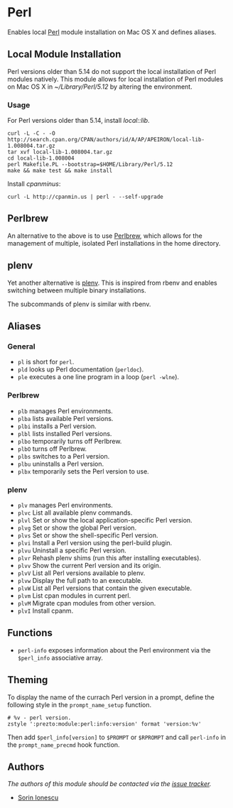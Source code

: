 Perl
====

Enables local [Perl][1] module installation on Mac OS X and defines aliases.

Local Module Installation
-------------------------

Perl versions older than 5.14 do not support the local installation of Perl
modules natively. This module allows for local installation of Perl modules on
Mac OS X in *~/Library/Perl/5.12* by altering the environment.

### Usage

For Perl versions older than 5.14, install *local::lib*.

    curl -L -C - -O http://search.cpan.org/CPAN/authors/id/A/AP/APEIRON/local-lib-1.008004.tar.gz
    tar xvf local-lib-1.008004.tar.gz
    cd local-lib-1.008004
    perl Makefile.PL --bootstrap=$HOME/Library/Perl/5.12
    make && make test && make install

Install *cpanminus*:

    curl -L http://cpanmin.us | perl - --self-upgrade

Perlbrew
--------

An alternative to the above is to use [Perlbrew][2], which allows for the
management of multiple, isolated Perl installations in the home directory.

plenv
-----

Yet another alternative is [plenv][3]. This is inspired from rbenv and enables
switching between multiple binary installations.

The subcommands of plenv is similar with rbenv.

Aliases
-------

### General

  - `pl` is short for `perl`.
  - `pld` looks up Perl documentation (`perldoc`).
  - `ple` executes a one line program in a loop (`perl -wlne`).

### Perlbrew

  - `plb` manages Perl environments.
  - `plba` lists available Perl versions.
  - `plbi` installs a Perl version.
  - `plbl` lists installed Perl versions.
  - `plbo` temporarily turns off Perlbrew.
  - `plbO` turns off Perlbrew.
  - `plbs` switches to a Perl version.
  - `plbu` uninstalls a Perl version.
  - `plbx` temporarily sets the Perl version to use.

### plenv

  - `plv` manages Perl environments.
  - `plvc` List all available plenv commands.
  - `plvl` Set or show the local application-specific Perl version.
  - `plvg` Set or show the global Perl version.
  - `plvs` Set or show the shell-specific Perl version.
  - `plvi` Install a Perl version using the perl-build plugin.
  - `plvu` Uninstall a specific Perl version.
  - `plvr` Rehash plenv shims (run this after installing executables).
  - `plvv` Show the current Perl version and its origin.
  - `plvV` List all Perl versions available to plenv.
  - `plvw` Display the full path to an executable.
  - `plvW` List all Perl versions that contain the given executable.
  - `plvm` List cpan modules in current perl.
  - `plvM` Migrate cpan modules from other version.
  - `plvI` Install cpanm.

Functions
---------

  - `perl-info` exposes information about the Perl environment via the
    `$perl_info` associative array.

Theming
-------

To display the name of the currach Perl version in a prompt, define the
following style in the `prompt_name_setup` function.

    # %v - perl version.
    zstyle ':prezto:module:perl:info:version' format 'version:%v'

Then add `$perl_info[version]` to `$PROMPT` or `$RPROMPT` and call
`perl-info` in the `prompt_name_precmd` hook function.

Authors
-------

*The authors of this module should be contacted via the [issue tracker][4].*

  - [Sorin Ionescu](https://github.com/sorin-ionescu)

[1]: http://www.perl.org
[2]: http://perlbrew.pl
[3]: https://github.com/tokuhirom/plenv
[4]: https://github.com/sorin-ionescu/prezto/issues

